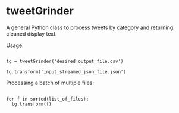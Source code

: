 # tweetGrinder
A general Python class to process tweets by category and returning cleaned display text.

Usage:

<code> 
tg = tweetGrinder('desired_output_file.csv') <br> 
tg.transform('input_streamed_json_file.json')
</code>

Processing a batch of multiple files:

<code> 
for f in sorted(list_of_files):
  tg.transform(f)
</code>
